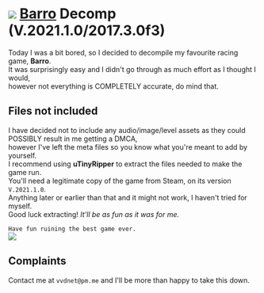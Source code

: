 # <img src="https://community.akamai.steamstatic.com/economy/image/-9a81dlWLwJ2UUGcVs_nsVtzdOEdtWwKGZZLQHTxH5rd9eDAjcFyv45SRYAFMIcKL_PArgVSL403ulRUWEndVKv7hpeCBw07J1xU5u-neFc50fbKI2oQuoS1x4HYlK6iZ7rSwWgEvsMo0r2Sp4ih3hqkpRRp7ril7w/60fx60f"></img> [Barro](https://store.steampowered.com/app/618140/Barro/) Decomp (V.2021.1.0/2017.3.0f3)
Today I was a bit bored, so I decided to decompile my favourite racing game, **Barro**.<br>
It was surprisingly easy and I didn't go through as much effort as I thought I would,<br>
however not everything is COMPLETELY accurate, do mind that.

## Files not included
I have decided not to include any audio/image/level assets as they could POSSIBLY result in me getting a DMCA,<br>
however I've left the meta files so you know what you're meant to add by yourself.<br>
I recommend using **uTinyRipper** to extract the files needed to make the game run.<br>
You'll need a legitimate copy of the game from Steam, on its version `V.2021.1.0`.<br>
Anything later or earlier than that and it might not work, I haven't tried for myself.<br>
Good luck extracting! *It'll be as fun as it was for me.*


```Have fun ruining the best game ever.```<br>
<img src="https://cdn.akamai.steamstatic.com/steam/apps/618140/header.jpg"></src>

## Complaints
Contact me at `vvdnet@pm.me` and I'll be more than happy to take this down.
